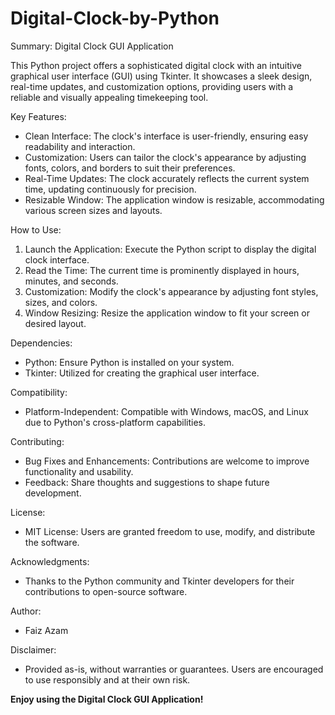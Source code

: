 # Digital-Clock-by-Python

Summary: Digital Clock GUI Application

This Python project offers a sophisticated digital clock with an intuitive graphical user interface (GUI) using Tkinter. It showcases a sleek design, real-time updates, and customization options, providing users with a reliable and visually appealing timekeeping tool.

Key Features:
- Clean Interface: The clock's interface is user-friendly, ensuring easy readability and interaction.
- Customization: Users can tailor the clock's appearance by adjusting fonts, colors, and borders to suit their preferences.
- Real-Time Updates: The clock accurately reflects the current system time, updating continuously for precision.
- Resizable Window: The application window is resizable, accommodating various screen sizes and layouts.

How to Use:
1. Launch the Application: Execute the Python script to display the digital clock interface.
2. Read the Time: The current time is prominently displayed in hours, minutes, and seconds.
3. Customization: Modify the clock's appearance by adjusting font styles, sizes, and colors.
4. Window Resizing: Resize the application window to fit your screen or desired layout.

Dependencies:
- Python: Ensure Python is installed on your system.
- Tkinter: Utilized for creating the graphical user interface.

Compatibility:
- Platform-Independent: Compatible with Windows, macOS, and Linux due to Python's cross-platform capabilities.

Contributing:
- Bug Fixes and Enhancements: Contributions are welcome to improve functionality and usability.
- Feedback: Share thoughts and suggestions to shape future development.

License:
- MIT License: Users are granted freedom to use, modify, and distribute the software.

Acknowledgments:
- Thanks to the Python community and Tkinter developers for their contributions to open-source software.

Author:
- Faiz Azam

Disclaimer:
- Provided as-is, without warranties or guarantees. Users are encouraged to use responsibly and at their own risk.

**Enjoy using the Digital Clock GUI Application!**
